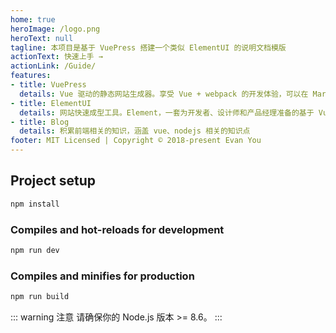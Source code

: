 ```yaml
---
home: true
heroImage: /logo.png
heroText: null
tagline: 本项目是基于 VuePress 搭建一个类似 ElementUI 的说明文档模版
actionText: 快速上手 →
actionLink: /Guide/
features:
- title: VuePress
  details: Vue 驱动的静态网站生成器。享受 Vue + webpack 的开发体验，可以在 Markdown 中使用 Vue 组件，又可以使用 Vue 来开发自定义主题。
- title: ElementUI
  details: 网站快速成型工具。Element，一套为开发者、设计师和产品经理准备的基于 Vue 2.0 的桌面端组件库
- title: Blog
  details: 积累前端相关的知识，涵盖 vue、nodejs 相关的知识点
footer: MIT Licensed | Copyright © 2018-present Evan You
---
```


## Project setup

```bash
npm install
```

### Compiles and hot-reloads for development

```bash
npm run dev
```

### Compiles and minifies for production

```bash
npm run build
```

::: warning 注意
请确保你的 Node.js 版本 >= 8.6。
:::
